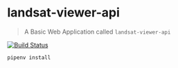 # landsat-viewer-api

> A Basic Web Application called `landsat-viewer-api`

[![Build Status](https://travis-ci.org/dbazile/landsat-viewer-api.svg?branch=master)](https://travis-ci.org/dbazile/landsat-viewer-api)



```
pipenv install
```
